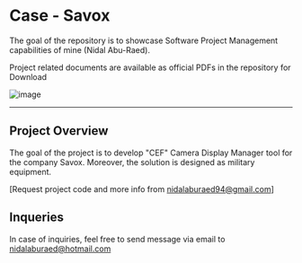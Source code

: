 # Case - Savox

The goal of the repository is to showcase Software Project Management capabilities of mine (Nidal Abu-Raed).

Project related documents are available as official PDFs in the repository for Download

![image](https://github.com/user-attachments/assets/8ce8d39f-78d8-4b6f-872e-87ddec73737d)


----------------------------------------------------------------------------------------------------------------------------------------------------------------------------------------------------------------------------------------------------------------------------------
## Project Overview

The goal of the project is to develop "CEF" Camera Display Manager tool for the company Savox. Moreover, the solution is designed as military equipment.

[Request project code and more info from nidalaburaed94@gmail.com]

## Inqueries

In case of inquiries, feel free to send message via email to nidalaburaed@hotmail.com
